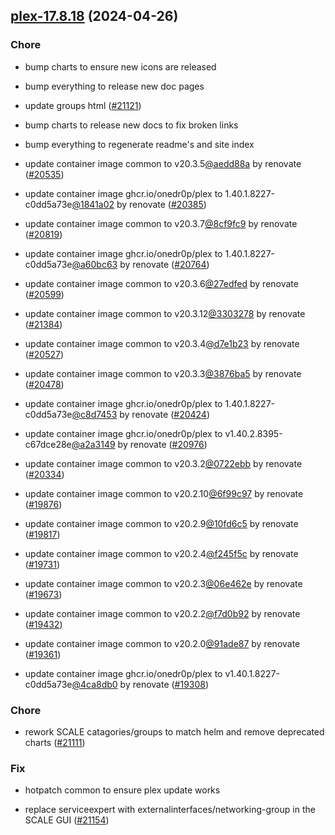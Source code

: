 ## [plex-17.8.18](https://github.com/truecharts/charts/compare/plex-17.6.0...plex-17.8.18) (2024-04-26)

### Chore

- bump charts to ensure new icons are released

- bump everything to release new doc pages

- update groups html ([#21121](https://github.com/truecharts/charts/issues/21121))

- bump charts to release new docs to fix broken links

- bump everything to regenerate readme's and site index

- update container image common to v20.3.5[@aedd88a](https://github.com/aedd88a) by renovate ([#20535](https://github.com/truecharts/charts/issues/20535))

- update container image ghcr.io/onedr0p/plex to 1.40.1.8227-c0dd5a73e[@1841a02](https://github.com/1841a02) by renovate ([#20385](https://github.com/truecharts/charts/issues/20385))

- update container image common to v20.3.7[@8cf9fc9](https://github.com/8cf9fc9) by renovate ([#20819](https://github.com/truecharts/charts/issues/20819))

- update container image ghcr.io/onedr0p/plex to 1.40.1.8227-c0dd5a73e[@a60bc63](https://github.com/a60bc63) by renovate ([#20764](https://github.com/truecharts/charts/issues/20764))

- update container image common to v20.3.6[@27edfed](https://github.com/27edfed) by renovate ([#20599](https://github.com/truecharts/charts/issues/20599))

- update container image common to v20.3.12[@3303278](https://github.com/3303278) by renovate ([#21384](https://github.com/truecharts/charts/issues/21384))

- update container image common to v20.3.4[@d7e1b23](https://github.com/d7e1b23) by renovate ([#20527](https://github.com/truecharts/charts/issues/20527))

- update container image common to v20.3.3[@3876ba5](https://github.com/3876ba5) by renovate ([#20478](https://github.com/truecharts/charts/issues/20478))

- update container image ghcr.io/onedr0p/plex to 1.40.1.8227-c0dd5a73e[@c8d7453](https://github.com/c8d7453) by renovate ([#20424](https://github.com/truecharts/charts/issues/20424))

- update container image ghcr.io/onedr0p/plex to v1.40.2.8395-c67dce28e[@a2a3149](https://github.com/a2a3149) by renovate ([#20976](https://github.com/truecharts/charts/issues/20976))

- update container image common to v20.3.2[@0722ebb](https://github.com/0722ebb) by renovate ([#20334](https://github.com/truecharts/charts/issues/20334))

- update container image common to v20.2.10[@6f99c97](https://github.com/6f99c97) by renovate ([#19876](https://github.com/truecharts/charts/issues/19876))

- update container image common to v20.2.9[@10fd6c5](https://github.com/10fd6c5) by renovate ([#19817](https://github.com/truecharts/charts/issues/19817))

- update container image common to v20.2.4[@f245f5c](https://github.com/f245f5c) by renovate ([#19731](https://github.com/truecharts/charts/issues/19731))

- update container image common to v20.2.3[@06e462e](https://github.com/06e462e) by renovate ([#19673](https://github.com/truecharts/charts/issues/19673))

- update container image common to v20.2.2[@f7d0b92](https://github.com/f7d0b92) by renovate ([#19432](https://github.com/truecharts/charts/issues/19432))

- update container image common to v20.2.0[@91ade87](https://github.com/91ade87) by renovate ([#19361](https://github.com/truecharts/charts/issues/19361))

- update container image ghcr.io/onedr0p/plex to v1.40.1.8227-c0dd5a73e[@4ca8db0](https://github.com/4ca8db0) by renovate ([#19308](https://github.com/truecharts/charts/issues/19308))

### Chore

- rework SCALE catagories/groups to match helm and remove deprecated charts ([#21111](https://github.com/truecharts/charts/issues/21111))

### Fix

- hotpatch common to ensure plex update works

- replace serviceexpert with externalinterfaces/networking-group in the SCALE GUI ([#21154](https://github.com/truecharts/charts/issues/21154))
